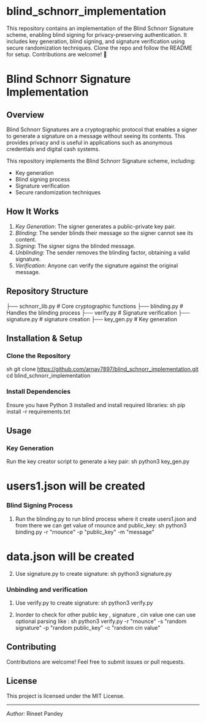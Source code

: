 # blind_schnorr_implementation
This repository contains an implementation of the Blind Schnorr Signature scheme, enabling blind signing for privacy-preserving authentication. It includes key generation, blind signing, and signature verification using secure randomization techniques. Clone the repo and follow the README for setup. Contributions are welcome! 🚀
# Blind Schnorr Signature Implementation

## Overview
Blind Schnorr Signatures are a cryptographic protocol that enables a signer to generate a signature on a message without seeing its contents. This provides privacy and is useful in applications such as anonymous credentials and digital cash systems.

This repository implements the Blind Schnorr Signature scheme, including:
- Key generation
- Blind signing process
- Signature verification
- Secure randomization techniques

## How It Works
1. *Key Generation*: The signer generates a public-private key pair.
2. *Blinding*: The sender blinds their message so the signer cannot see its content.
3. *Signing*: The signer signs the blinded message.
4. *Unblinding*: The sender removes the blinding factor, obtaining a valid signature.
5. *Verification*: Anyone can verify the signature against the original message.

## Repository Structure

├── schnorr_lib.py    # Core cryptographic functions
├── blinding.py        # Handles the blinding process
├── verify.py        # Signature verification
├── signature.py       # signature creation
├── key_gen.py       # Key generation 


## Installation & Setup
### Clone the Repository
sh
git clone https://github.com/arnav7897/blind_schnorr_implementation.git
cd blind_schnorr_implementation


### Install Dependencies
Ensure you have Python 3 installed and install required libraries:
sh
pip install -r requirements.txt


## Usage
### Key Generation
Run the key creator script to generate a key pair:
sh
python3 key_gen.py  

# users1.json will be created 

### Blind Signing Process
1. Run the blinding.py to run blind process where it create users1.json and from there we can get value of rnounce and public_key:
sh
python3 binding.py -r "rnounce" -p "public_key" -m "message"

# data.json will be created 

2. Use signature.py to create signature:
sh
python3 signature.py

### Unbinding and verification
1. Use verify.py to create signature:
sh
python3 verify.py

2. Inorder to check for other public key , signature , cin value one can use optional parsing like :
sh
python3 verify.py -r "rnounce" -s "random signature" -p "random public_key" -c "random cin value"

## Contributing
Contributions are welcome! Feel free to submit issues or pull requests.

## License
This project is licensed under the MIT License.

---
*Author:* Rineet Pandey
